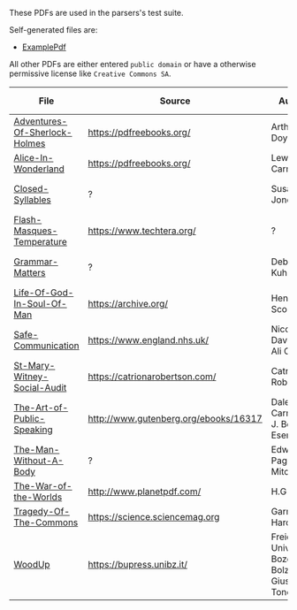These PDFs are used in the parsers's test suite.

Self-generated files are:

- [ExamplePdf](ExamplePdf.pdf)

All other PDFs are either entered `public domain` or have a otherwise permissive license like `Creative Commons SA`.

| File                                                               | Source                                | Author                                           | License Information       |
| ------------------------------------------------------------------ | ------------------------------------- | ------------------------------------------------ | ------------------------- |
| [Adventures-Of-Sherlock-Holmes](Adventures-Of-Sherlock-Holmes.pdf) | https://pdfreebooks.org/              | Arthur Doyle                                     | Public Domain             |
| [Alice-In-Wonderland](Alice-In-Wonderland.pdf)                     | https://pdfreebooks.org/              | Lewis Carroll                                    | Public Domain             |
| [Closed-Syllables](Closed-Syllables.pdf)                           | ?                                     | Susan Jones                                      | Creative Commons BY 4.0   |
| [Flash-Masques-Temperature](Flash-Masques-Temperature.pdf)         | https://www.techtera.org/             | ?                                                | Creative Commons BY 4.0   |
| [Grammar-Matters](Grammar-Matters.pdf)                             | ?                                     | Debbie Kuhlmann                                  | Creative Commons BY 4.0   |
| [Life-Of-God-In-Soul-Of-Man](lLife-Of-God-In-Soul-Of-Man.pdf)      | https://archive.org/                  | Henry Scougal                                    | Public Domain             |
| [Safe-Communication](Safe-Communication.pdf)                       | https://www.england.nhs.uk/           | Nicola Davey & Ali Cole                          | Creative Commons BY 4.0   |
| [St-Mary-Witney-Social-Audit](St-Mary-Witney-Social-Audit.pdf)     | https://catrionarobertson.com/        | Catriona Robertson                               | Creative Commons BY 4.0   |
| [The-Art-of-Public-Speaking](The-Art-of-Public-Speaking.pdf)       | http://www.gutenberg.org/ebooks/16317 | Dale Carnagey, J. Berg Esenwein                  | Project Gutenberg License |
| [The-Man-Without-A-Body](The-Man-Without-A-Body)                   | ?                                     | Edward Page Mitchell                             | Public Domain             |
| [The-War-of-the-Worlds](The-War-of-the-Worlds.pdf)                 | http://www.planetpdf.com/             | H.G Wells                                        | Public Domain             |
| [Tragedy-Of-The-Commons](Tragedy-Of-The-Commons.pdf)               | https://science.sciencemag.org        | Garrett Hardin                                   | Public Domain             |
| [WoodUp](WoodUp.pdf)                                               | https://bupress.unibz.it/             | Freie Universität Bozen-Bolzano / Giustino Tonon | Creative Commons BY 4.0   |
